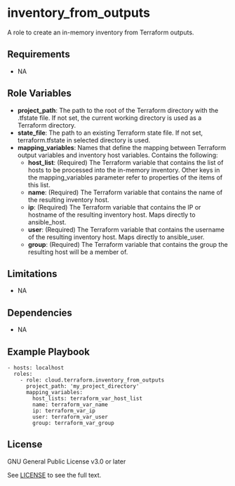 inventory_from_outputs
==================

A role to create an in-memory inventory from Terraform outputs.

Requirements
------------

- NA

Role Variables
--------------

* **project_path**: The path to the root of the Terraform directory with the .tfstate file. If not set, the current working directory is used as a Terraform directory.
* **state_file**: The path to an existing Terraform state file. If not set, terraform.tfstate in selected directory is used.
* **mapping_variables**: Names that define the mapping between Terraform output variables and inventory host variables. Contains the following:
  - **host_list**: (Required) The Terraform variable that contains the list of hosts to be processed into the in-memory inventory. Other keys in the mapping_variables parameter refer to properties of the items of this list.
  - **name**: (Required) The Terraform variable that contains the name of the resulting inventory host.
  - **ip**: (Required) The Terraform variable that contains the IP or hostname of the resulting inventory host. Maps directly to ansible_host.
  - **user**: (Required) The Terraform variable that contains the username of the resulting inventory host. Maps directly to ansible_user.
  - **group**: (Required) The Terraform variable that contains the group the resulting host will be a member of.

Limitations
------------

- NA

Dependencies
------------

- NA

Example Playbook
----------------

    - hosts: localhost
      roles:
        - role: cloud.terraform.inventory_from_outputs
          project_path: 'my_project_directory'
          mapping_variables:
            host_lists: terraform_var_host_list
            name: terraform_var_name
            ip: terraform_var_ip
            user: terraform_var_user
            group: terraform_var_group

License
-------

GNU General Public License v3.0 or later

See [LICENSE](https://github.com/ansible-collections/cloud.terraform/blob/main/LICENSE) to see the full text.
